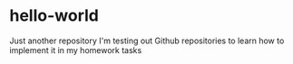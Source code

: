 # hello-world
Just another repository
I'm testing out Github repositories to learn how to implement it in my homework tasks

